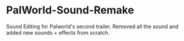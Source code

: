 # PalWorld-Sound-Remake
Sound Editing for Palworld's second trailer. Removed all the sound and added new sounds + effects from scratch.
